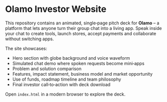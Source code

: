 # Olamo Investor Website

This repository contains an animated, single‑page pitch deck for **Olamo** – a platform that lets anyone turn their group chat into a living app. Speak inside your chat to create tools, launch stores, accept payments and collaborate without switching apps.

The site showcases:
- Hero section with globe background and voice waveform
- Simulated chat demo where spoken requests become mini‑apps
- Problem and solution comparison
- Features, impact statement, business model and market opportunity
- Use of funds, roadmap timeline and team philosophy
- Final investor call‑to‑action with deck download

Open `index.html` in a modern browser to explore the deck.
